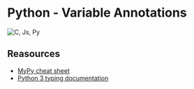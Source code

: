 #  Python - Variable Annotations

![C, Js, Py](https://i.redd.it/y9y25tefi5401.png)

## Reasources
- [MyPy cheat sheet](https://alx-intranet.hbtn.io/rltoken/Eud-nrUG7x3iT6JD2Sas-g)
- [Python 3 typing documentation](https://alx-intranet.hbtn.io/rltoken/5j0OtdWh36_HVAHKJX2gaA)